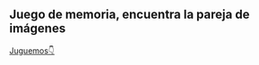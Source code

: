 ## Juego de memoria, encuentra la pareja de imágenes
<a href='https://juego-de-memoria-imagenes.netlify.app/'>Juguemos👇</a>
